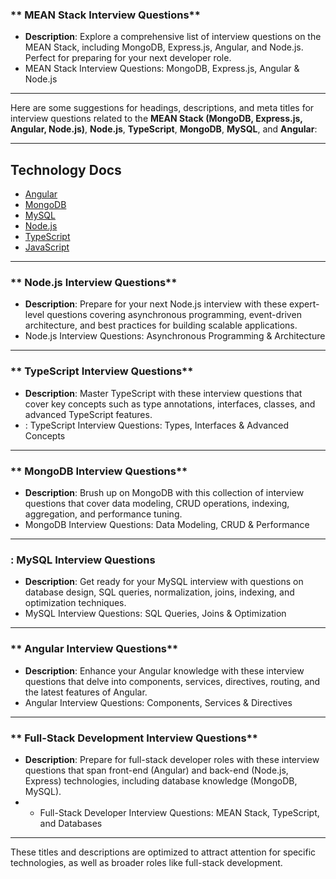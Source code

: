 ### ** MEAN Stack Interview Questions**

- **Description**: Explore a comprehensive list of interview questions on the MEAN Stack, including MongoDB, Express.js, Angular, and Node.js. Perfect for preparing for your next developer role.
-  MEAN Stack Interview Questions: MongoDB, Express.js, Angular & Node.js
---

Here are some suggestions for headings, descriptions, and meta titles for interview questions related to the **MEAN Stack (MongoDB, Express.js, Angular, Node.js)**, **Node.js**, **TypeScript**, **MongoDB**, **MySQL**, and **Angular**:

---
## Technology Docs

- [Angular](Angular.md)  
- [MongoDB](MongoDB.md)  
- [MySQL](Mysql.md)  
- [Node.js](Node-Js.md)  
- [TypeScript](TypeScript.md)  
- [JavaScript](JavaScript.md)  





---

### ** Node.js Interview Questions**

- **Description**: Prepare for your next Node.js interview with these expert-level questions covering asynchronous programming, event-driven architecture, and best practices for building scalable applications.
-  Node.js Interview Questions: Asynchronous Programming & Architecture

---

### ** TypeScript Interview Questions**

- **Description**: Master TypeScript with these interview questions that cover key concepts such as type annotations, interfaces, classes, and advanced TypeScript features.
- : TypeScript Interview Questions: Types, Interfaces & Advanced Concepts

---

### ** MongoDB Interview Questions**

- **Description**: Brush up on MongoDB with this collection of interview questions that cover data modeling, CRUD operations, indexing, aggregation, and performance tuning.
-  MongoDB Interview Questions: Data Modeling, CRUD & Performance

---

### **: MySQL Interview Questions**

- **Description**: Get ready for your MySQL interview with questions on database design, SQL queries, normalization, joins, indexing, and optimization techniques.
-  MySQL Interview Questions: SQL Queries, Joins & Optimization

---

### ** Angular Interview Questions**

- **Description**: Enhance your Angular knowledge with these interview questions that delve into components, services, directives, routing, and the latest features of Angular.
-  Angular Interview Questions: Components, Services & Directives

---

### ** Full-Stack Development Interview Questions**

- **Description**: Prepare for full-stack developer roles with these interview questions that span front-end (Angular) and back-end (Node.js, Express) technologies, including database knowledge (MongoDB, MySQL).
- * Full-Stack Developer Interview Questions: MEAN Stack, TypeScript, and Databases

---

These titles and descriptions are optimized to attract attention for specific technologies, as well as broader roles like full-stack development.
